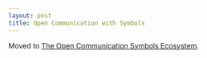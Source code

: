 ```yaml
---
layout: post
title: Open Communication with Symbols
---
```


Moved to [The Open Communication Symbols Ecosystem](./the-open-communication-symbols-ecosystem/).
